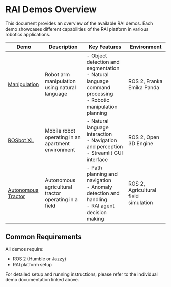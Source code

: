 # RAI Demos Overview

This document provides an overview of the available RAI demos. Each demo showcases different capabilities of the RAI platform in various robotics applications.

| Demo                                 | Description                                          | Key Features                                                                                                    | Environment                          |
| ------------------------------------ | ---------------------------------------------------- | --------------------------------------------------------------------------------------------------------------- | ------------------------------------ |
| [Manipulation](manipulation.md)      | Robot arm manipulation using natural language        | - Object detection and segmentation<br>- Natural language command processing<br>- Robotic manipulation planning | ROS 2, Franka Emika Panda            |
| [ROSbot XL](rosbot_xl.md)            | Mobile robot operating in an apartment environment   | - Natural language interaction<br>- Navigation and perception<br>- Streamlit GUI interface                      | ROS 2, Open 3D Engine                |
| [Autonomous Tractor](agriculture.md) | Autonomous agricultural tractor operating in a field | - Path planning and navigation<br>- Anomaly detection and handling<br>- RAI agent decision making               | ROS 2, Agricultural field simulation |

## Common Requirements

All demos require:

-   ROS 2 (Humble or Jazzy)
-   RAI platform setup

For detailed setup and running instructions, please refer to the individual demo documentation linked above.
